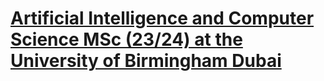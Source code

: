 # [Artificial Intelligence and Computer Science MSc (23/24) at the University of Birmingham Dubai](https://www.birmingham.ac.uk/dubai/study/courses/postgraduate/artificial-intelligence-msc.aspx)

